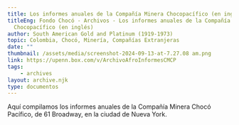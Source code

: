 ```yaml
---
title: Los informes anuales de la Compañía Minera Chocopacífico (en inglés)
titleEng: Fondo Chocó - Archivos - Los informes anuales de la Compañía Minera
  Chocopacífico (en inglés)
author: South American Gold and Platinum (1919-1973)
topic: Colombia, Chocó, Minería, Compañías Extranjeras
date: ""
thumbnail: /assets/media/screenshot-2024-09-13-at-7.27.08 am.png
link: https://upenn.box.com/v/ArchivoAfroInformesCMCP
tags:
    - archives
layout: archive.njk
type: documentos
---
```

Aquí compilamos los informes anuales de la Compañía Minera Chocó Pacífico, de 61 Broadway, en la ciudad de Nueva York.
